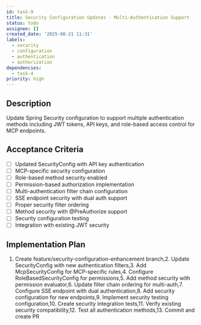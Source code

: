 ```yaml
---
id: task-9
title: Security Configuration Updates - Multi-Authentication Support
status: todo
assignee: []
created_date: '2025-08-21 11:31'
labels:
  - security
  - configuration
  - authentication
  - authorization
dependencies:
  - task-4
priority: high
---
```


## Description

Update Spring Security configuration to support multiple authentication methods including JWT tokens, API keys, and role-based access control for MCP endpoints.

## Acceptance Criteria

- [ ] Updated SecurityConfig with API key authentication
- [ ] MCP-specific security configuration
- [ ] Role-based method security enabled
- [ ] Permission-based authorization implementation
- [ ] Multi-authentication filter chain configuration
- [ ] SSE endpoint security with dual auth support
- [ ] Proper security filter ordering
- [ ] Method security with @PreAuthorize support
- [ ] Security configuration testing
- [ ] Integration with existing JWT security

## Implementation Plan

1. Create feature/security-configuration-enhancement branch,2. Update SecurityConfig with new authentication filters,3. Add McpSecurityConfig for MCP-specific rules,4. Configure RoleBasedSecurityConfig for permissions,5. Add method security with permission evaluator,6. Update filter chain ordering for multi-auth,7. Configure SSE endpoint with dual authentication,8. Add security configuration for new endpoints,9. Implement security testing configuration,10. Create security integration tests,11. Verify existing security compatibility,12. Test all authentication methods,13. Commit and create PR
